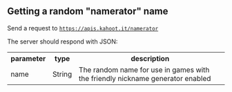 ## Getting a random "namerator" name

Send a request to [`https://apis.kahoot.it/namerator`](https://apis.kahoot.it/namerator)

The server should respond with JSON:

<table>
  <tr>
    <th>parameter</th>
    <th>type</th>
    <th>description</th>
  </tr>
  <tr>
    <td>name</td>
    <td>String</td>
    <td>The random name for use in games with the friendly nickname generator enabled</td>
  </tr>
</table>

